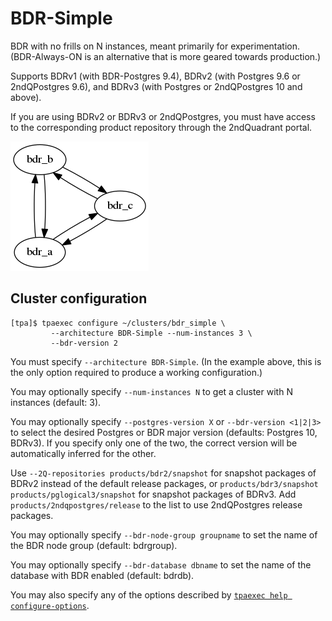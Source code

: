 BDR-Simple
==========

BDR with no frills on N instances, meant primarily for experimentation.
(BDR-Always-ON is an alternative that is more geared towards
production.)

Supports BDRv1 (with BDR-Postgres 9.4),
BDRv2 (with Postgres 9.6 or 2ndQPostgres 9.6), and
BDRv3 (with Postgres or 2ndQPostgres 10 and above).

If you are using BDRv2 or BDRv3 or 2ndQPostgres, you must have access to
the corresponding product repository through the 2ndQuadrant portal.

![BDR-Simple cluster](images/bdr-simple.png)

## Cluster configuration

```
[tpa]$ tpaexec configure ~/clusters/bdr_simple \
         --architecture BDR-Simple --num-instances 3 \
         --bdr-version 2
```

You must specify ``--architecture BDR-Simple``. (In the example above,
this is the only option required to produce a working configuration.)

You may optionally specify ``--num-instances N`` to get a cluster with N
instances (default: 3).

You may optionally specify ``--postgres-version X`` or
``--bdr-version <1|2|3>`` to select the desired Postgres or BDR major
version (defaults: Postgres 10, BDRv3). If you specify only one of the
two, the correct version will be automatically inferred for the other.

Use ``--2Q-repositories products/bdr2/snapshot`` for snapshot packages
of BDRv2 instead of the default release packages, or
``products/bdr3/snapshot products/pglogical3/snapshot`` for snapshot
packages of BDRv3. Add ``products/2ndqpostgres/release`` to the list
to use 2ndQPostgres release packages.

You may optionally specify ``--bdr-node-group groupname`` to set the
name of the BDR node group (default: bdrgroup).

You may optionally specify ``--bdr-database dbname`` to set the name of
the database with BDR enabled (default: bdrdb).

You may also specify any of the options described by
[``tpaexec help configure-options``](tpaexec-configure.md).
